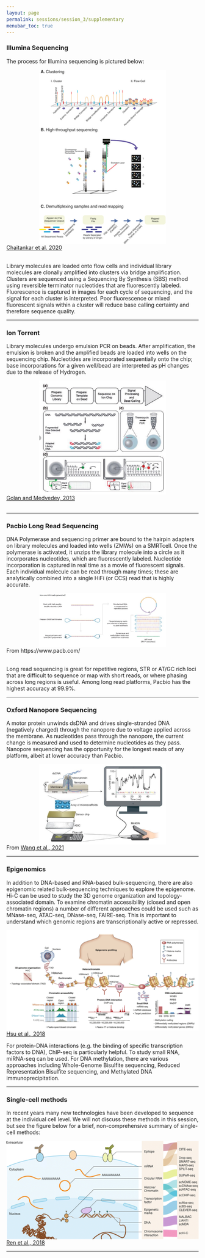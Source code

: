 ```yaml
---
layout: page
permalink: sessions/session_3/supplementary
menubar_toc: true
---
```


### Illumina Sequencing

The process for Illumina sequencing is pictured below:

<img class="center" style="display: block;margin-left: auto; margin-right: auto;max-width:66%;" src="lecture_assets/illumina_sequencing_method.png">
<figcaption class="has-text-centered is-size-7 is-italic"><a href="https://www.sciencedirect.com/science/article/pii/S1350946216300301?via%3Dihub">Chaitankar et al. 2020</a></figcaption><br>

Library molecules are loaded onto flow cells and individual library molecules are clonally amplified into clusters via bridge amplification. Clusters are sequenced using a Sequencing By Synthesis (SBS) method using reversible terminator nucleotides that are fluorescently labeled. Fluorescence is captured in images for each cycle of sequencing, and the signal for each cluster is interpreted. Poor fluorescence or mixed fluorescent signals within a cluster will reduce base calling certainty and therefore sequence quality.

---

### Ion Torrent
Library molecules undergo emulsion PCR on beads. After amplification, the emulsion is broken and the amplified beads are loaded into wells on the sequencing chip. Nucleotides are incorporated sequentially onto the chip; base incorporations for a given well/bead are interpreted as pH changes due to the release of Hydrogen.

<img class="center" style="display: block;margin-left: auto; margin-right: auto;max-width:66%;" src="lecture_assets/ionTorrent_sequencing_method.jpg">
<figcaption class="has-text-centered is-size-7 is-italic"><a href="https://academic.oup.com/bioinformatics/article/29/13/i344/188472?login=false">Golan and Medvedev, 2013</a></figcaption><br>

---

### Pacbio Long Read Sequencing

DNA Polymerase and sequencing primer are bound to the hairpin adapters on library molecules and loaded into wells (ZMWs) on a SMRTcell. Once the polymerase is activated, it unzips the library molecule into a circle as it incorporates nucleotides, which are fluorescently labeled. Nucleotide incorporation is captured in real time as a movie of fluorescent signals. Each individual molecule can be read through many times; these are analytically combined into a single HiFi (or CCS) read that is highly accurate.

<img class="center" style="display: block;margin-left: auto; margin-right: auto;max-width:66%;" src="lecture_assets/Pacbio_sequencing_method.jpg">
<figcaption class="has-text-centered is-size-7 is-italic">From https://www.pacb.com/</figcaption><br>

Long read sequencing is great for repetitive regions, STR  or AT/GC rich loci that are difficult to sequence or map with short reads, or where phasing across long regions is useful. Among long read platforms, Pacbio has the highest accuracy at 99.9%.

---

### Oxford Nanopore Sequencing
A motor protein unwinds dsDNA and drives single-stranded DNA (negatively charged) through the nanopore due to voltage applied across the membrane.
As nucleotides pass through the nanopore, the current change is measured and used to determine nucleotides as they pass. Nanopore sequencing has the opportunity for the longest reads of any platform, albeit at lower accuracy than Pacbio.

<img class="center" style="display: block;margin-left: auto; margin-right: auto;max-width:66%;" src="lecture_assets/Nanopore_sequencing_method.jpg">
<figcaption class="has-text-centered is-size-7 is-italic">From <a href="https://www.nature.com/articles/s41587-021-01108-x">Wang et al., 2021</a></figcaption>

---

### Epigenomics

In addition to DNA-based and RNA-based bulk-sequencing, there are also epigenomic related bulk-sequencing techniques to explore the epigenome. Hi-C can be used to study the 3D genome organization and topology-associated domain. To examine chromatin accessibility (closed and open chromatin regions) a number of different approaches could be used such as MNase-seq, ATAC-seq, DNase-seq, FAIRE-seq. This is important to understand which genomic regions are transcriptionally active or repressed.

<img class="center" style="display: block; margin-left: auto; margin-right: auto;" src="lecture_assets/epigenomics_seq.png">
<figcaption class="has-text-centered is-size-7 is-italic"><a href="https://www.sciencedirect.com/science/article/pii/B9780128122150000042">Hsu et al., 2018</a></figcaption>

For protein-DNA interactions (e.g. the binding of specific transcription factors to DNA), ChIP-seq is particularly helpful. To study small RNA, miRNA-seq can be used.
For DNA methylation, there are various approaches including Whole-Genome Bisulfite sequencing, Reduced Representation Bisulfite sequencing, and Methylated DNA immunoprecipitation.

---

### Single-cell methods

In recent years many new technologies have been developed to sequence at the individual cell level. We will not discuss these methods in this session, but see the figure below for a brief, non-comprehensive summary of single-cell methods:

<img class="center" style="display: block; margin-left: auto; margin-right: auto;" src="lecture_assets/singleCell_seqs.png">
<figcaption class="has-text-centered is-size-7 is-italic"><a href="https://genomebiology.biomedcentral.com/articles/10.1186/s13059-018-1593-z">Ren et al., 2018</a></figcaption>

---

